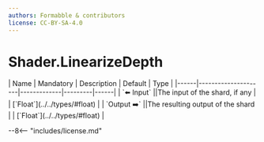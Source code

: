 ```yaml
---
authors: Formabble & contributors
license: CC-BY-SA-4.0
---
```



# Shader.LinearizeDepth

<div class="sh-parameters" markdown="1">
| Name | Mandatory | Description | Default | Type |
|------|---------------------|-------------|---------|------|
| `⬅️ Input` ||The input of the shard, if any | | [`Float`](../../types/#float) |
| `Output ➡️` ||The resulting output of the shard | | [`Float`](../../types/#float) |

</div>



--8<-- "includes/license.md"

